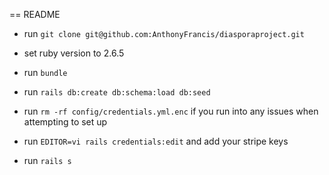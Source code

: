 == README

* run `git clone git@github.com:AnthonyFrancis/diasporaproject.git`

* set ruby version to 2.6.5

* run `bundle`

* run `rails db:create db:schema:load db:seed`

* run `rm -rf config/credentials.yml.enc` if you run into any issues when attempting to set up

* run `EDITOR=vi rails credentials:edit` and add your stripe keys

* run `rails s`
